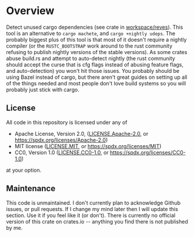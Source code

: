# Overview

Detect unused cargo dependencies (see crate in
[workspace/reves](workspace/reves)). This tool is an alternative to `cargo
machete`, and `cargo +nightly udeps`. The probably biggest plus of this tool is
that most of it doesn't require a nightly compiler (or the `RUSTC_BOOTSTRAP`
work around to the rust community refusing to publish nightly versions of the
stable versions). As some crates abuse build.rs and attempt to auto-detect
nightly (the rust community should accept the curse that is cfg flags instead of
abusing feature flags, and auto-detection) you won't hit those issues. You
probably should be using Bazel instead of cargo, but there aren't great guides
on setting up all of the things needed and most people don't love build systems
so you will probably just stick with cargo.

## License

All code in this repository is licensed under any of

- Apache License, Version 2.0, ([LICENSE.Apache-2.0](./LICENSE.Apache-2.0), or <https://spdx.org/licenses/Apache-2.0>)
- MIT license ([LICENSE.MIT](./LICENSE.MIT), or <https://spdx.org/licenses/MIT>)
- CC0, Version 1.0 ([LICENSE.CC0-1.0](./LICENSE.CC0-1.0), or <https://spdx.org/licenses/CC0-1.0>)

at your option.

## Maintenance

This code is unmaintained. I don't currently plan to acknowledge Github issues,
or pull requests. If I change my mind later then I will update this section. Use
it if you feel like it (or don't). There is currently no official version of
this crate on crates.io -- anything you find there is not published by me.
